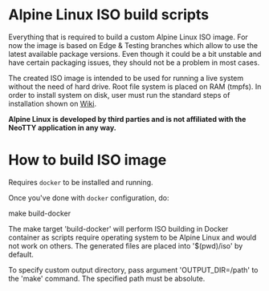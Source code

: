 # Alpine Linux ISO build scripts

Everything that is required to build a custom Alpine Linux ISO image. For now
the image is based on Edge & Testing branches which allow to use the latest
available package versions. Even though it could be a bit unstable and have
certain packaging issues, they should not be a problem in most cases.

The created ISO image is intended to be used for running a live system without
the need of hard drive. Root file system is placed on RAM (tmpfs). In order
to install system on disk, user must run the standard steps of installation
shown on [Wiki](https://wiki.alpinelinux.org/wiki/Installation).

**Alpine Linux is developed by third parties and is not affiliated with the
NeoTTY application in any way.**

# How to build ISO image

Requires `docker` to be installed and running.

Once you've done with `docker` configuration, do:

 make build-docker

The make target 'build-docker' will perform ISO building in Docker container
as scripts require operating system to be Alpine Linux and would not work on
others. The generated files are placed into '$(pwd)/iso' by default.

To specify custom output directory, pass argument 'OUTPUT_DIR=/path' to the
'make' command. The specified path must be absolute.
